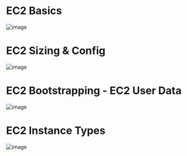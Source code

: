 # EC2 Basics
  ![image](https://github.com/user-attachments/assets/b20a95fa-0e61-4760-a636-f9a154ce7728)

# EC2 Sizing & Config
  ![image](https://github.com/user-attachments/assets/687fa8bb-2b44-4610-8f52-b51a8460041f)

# EC2 Bootstrapping - EC2 User Data
  ![image](https://github.com/user-attachments/assets/03fc4dce-608a-4f56-9a6c-09f7a9958012)

# EC2 Instance Types
  ![image](https://github.com/user-attachments/assets/02cb1414-1d68-437a-b898-a6c61ed79295)


